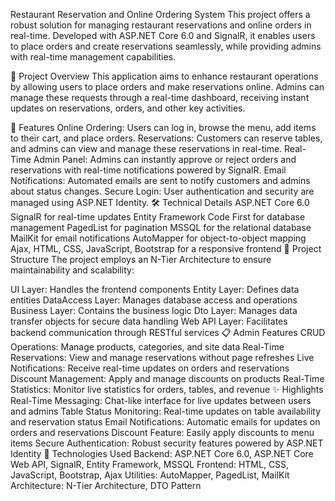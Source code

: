 Restaurant Reservation and Online Ordering System
This project offers a robust solution for managing restaurant reservations and online orders in real-time. Developed with ASP.NET Core 6.0 and SignalR, it enables users to place orders and create reservations seamlessly, while providing admins with real-time management capabilities.

🚀 Project Overview
This application aims to enhance restaurant operations by allowing users to place orders and make reservations online. Admins can manage these requests through a real-time dashboard, receiving instant updates on reservations, orders, and other key activities.

🔑 Features
Online Ordering: Users can log in, browse the menu, add items to their cart, and place orders.
Reservations: Customers can reserve tables, and admins can view and manage these reservations in real-time.
Real-Time Admin Panel: Admins can instantly approve or reject orders and reservations with real-time notifications powered by SignalR.
Email Notifications: Automated emails are sent to notify customers and admins about status changes.
Secure Login: User authentication and security are managed using ASP.NET Identity.
🛠️ Technical Details
ASP.NET Core 6.0
SignalR for real-time updates
Entity Framework Code First for database management
PagedList for pagination
MSSQL for the relational database
MailKit for email notifications
AutoMapper for object-to-object mapping
Ajax, HTML, CSS, JavaScript, Bootstrap for a responsive frontend
📁 Project Structure
The project employs an N-Tier Architecture to ensure maintainability and scalability:

UI Layer: Handles the frontend components
Entity Layer: Defines data entities
DataAccess Layer: Manages database access and operations
Business Layer: Contains the business logic
Dto Layer: Manages data transfer objects for secure data handling
Web API Layer: Facilitates backend communication through RESTful services
📋 Admin Features
CRUD Operations: Manage products, categories, and site data
Real-Time Reservations: View and manage reservations without page refreshes
Live Notifications: Receive real-time updates on orders and reservations
Discount Management: Apply and manage discounts on products
Real-Time Statistics: Monitor live statistics for orders, tables, and revenue
✨ Highlights
Real-Time Messaging: Chat-like interface for live updates between users and admins
Table Status Monitoring: Real-time updates on table availability and reservation status
Email Notifications: Automatic emails for updates on orders and reservations
Discount Feature: Easily apply discounts to menu items
Secure Authentication: Robust security features powered by ASP.NET Identity
🧩 Technologies Used
Backend: ASP.NET Core 6.0, ASP.NET Core Web API, SignalR, Entity Framework, MSSQL
Frontend: HTML, CSS, JavaScript, Bootstrap, Ajax
Utilities: AutoMapper, PagedList, MailKit
Architecture: N-Tier Architecture, DTO Pattern
